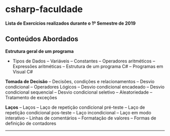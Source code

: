 # csharp-faculdade

**Lista de Exercícios realizados durante o 1º Semestre de 2019**

**Conteúdos Abordados**
-----------------------------------------------------------------------
**Estrutura geral de um programa**
- Tipos de Dados
– Variáveis
– Constantes
– Operadores aritméticos
– Expressões aritméticas
– Estrutura de um programa C#
– Programas em Visual C#

**Tomada de Decisão**
– Decisões, condições e relacionamentos
– Desvio condicional
– Operadores Lógicos
– Desvio condicional encadeado
– Desvio condicional sequencial
– Desvio condicional seletivo
– Aleatoriedade
– Tratamento de exceções

**Laços**
– Laços
– Laço de repetição condicional pré-teste
– Laço de repetição condicional pos-teste
– Laço incondicional
– Laço em modo interativo
– Linhas de comentários
– Formatação de valores
– Formas de definição de contadores

-----------------------------------------------------------------------
